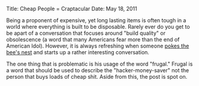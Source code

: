 Title: Cheap People = Craptacular
Date: May 18, 2011

Being a proponent of expensive, yet long lasting items is often tough in a world where everything is built to be disposable. Rarely ever do you get to be apart of a conversation that focuses around "build quality" or obsolescence (a word that many Americans fear more than the end of American Idol). However, it is always refreshing when someone [pokes the bee's nest](http://www.ajkesslerblog.com/being-frugal-makes-you-a-loser/) and starts up a rather interesting conversation. 

The one thing that is problematic is his usage of the word "frugal." Frugal is a word that should be used to describe the "hacker-money-saver" not the person that buys loads of cheap shit. Aside from this, the post is spot on.
